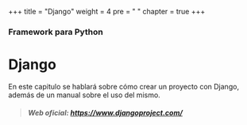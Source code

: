 +++
title = "Django"
weight = 4
pre = "<i class='fas fa-tools'></i> "
chapter = true
+++

### Framework para Python

# Django

En este capitulo se hablará sobre cómo crear un proyecto con Django, además de un manual sobre el uso del mismo.

> ##### <i class='fas fa-tools'></i>  Web oficial:  https://www.djangoproject.com/